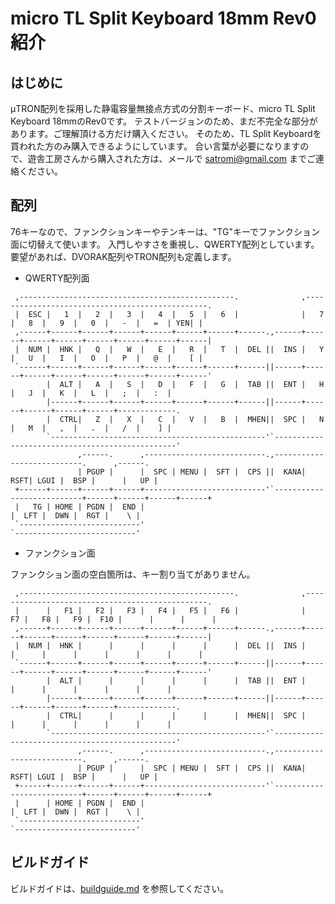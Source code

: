 # micro TL Split Keyboard 18mm Rev0紹介

## はじめに
μTRON配列を採用した静電容量無接点方式の分割キーボード、micro TL Split Keyboard 18mmのRev0です。
テストバージョンのため、まだ不完全な部分があります。ご理解頂ける方だけ購入ください。
そのため、TL Split Keyboardを買われた方のみ購入できるようにしています。
合い言葉が必要になりますので、遊舎工房さんから購入された方は、メールで satromi@gmail.com までご連絡ください。

## 配列
76キーなので、ファンクションキーやテンキーは、"TG"キーでファンクション面に切替えて使います。
入門しやすさを重視し、QWERTY配列としています。要望があれば、DVORAK配列やTRON配列も定義します。
- QWERTY配列面

~~~
 ,------------------------------------------------.              ,------------------------------------------------.
 |  ESC |   1  |   2  |   3  |   4  |   5  |   6  |              |   7  |   8  |   9  |   0  |   -  |   =  | YEN| |
 ,------+------+------+------+------+------+------+------.,------+------+------+------+------+------+------+------|
 |  NUM |  HNK |   Q  |   W  |   E  |   R  |   T  |  DEL ||  INS |   Y  |   U  |   I  |   O  |   P  |   @  |    [ |
 `------+------+------+------+------+------+------+------||------+------+------+------+------+------+------+------'
        |  ALT |   A  |   S  |   D  |   F  |   G  |  TAB ||  ENT |   H  |   J  |   K  |   L  |   ;  |   :  |
        |------+------+------+------+------+------+------||------+------+------+------+------+-------------.
        |  CTRL|   Z  |   X  |   C  |   V  |   B  |  MHEN||  SPC |   N  |   M  |   ,  |   .  |   /  |    ] |
        `------------------------------------------------'`------------------------------------------------'
               ,------.      ,---------------------------.,---------------------------.      ,------.
               | PGUP |      |  SPC | MENU |  SFT |  CPS ||  KANA|  RSFT| LGUI |  BSP |      |   UP |
 +------+------+------+------+---------------------------'`---------------------------+------+------+------+------+
 |   TG | HOME | PGDN |  END |                                                        |  LFT |  DWN |  RGT |    \ |
 `---------------------------'                                                        `---------------------------'
~~~

- ファンクション面

ファンクション面の空白箇所は、キー割り当てがありません。

~~~
 ,------------------------------------------------.              ,------------------------------------------------.
 |      |   F1 |   F2 |   F3 |   F4 |   F5 |   F6 |              |   F7 |   F8 |   F9 |  F10 |      |      |      |
 ,------+------+------+------+------+------+------+------.,------+------+------+------+------+------+------+------|
 |  NUM |  HNK |      |      |      |      |      |  DEL ||  INS |      |      |      |      |      |      |      |
 `------+------+------+------+------+------+------+------||------+------+------+------+------+------+------+------'
        |  ALT |      |      |      |      |      |  TAB ||  ENT |      |      |      |      |      |      |
        |------+------+------+------+------+------+------||------+------+------+------+------+-------------.
        |  CTRL|      |      |      |      |      |  MHEN||  SPC |      |      |      |      |      |      |
        `------------------------------------------------'`------------------------------------------------'
               ,------.      ,---------------------------.,---------------------------.      ,------.
               | PGUP |      |  SPC | MENU |  SFT |  CPS ||  KANA|  RSFT| LGUI |  BSP |      |   UP |
 +------+------+------+------+---------------------------'`---------------------------+------+------+------+------+
 |      | HOME | PGDN |  END |                                                        |  LFT |  DWN |  RGT |    \ |
 `---------------------------'                                                        `---------------------------'
~~~

## ビルドガイド
ビルドガイドは、[buildguide.md](https://github.com/satromi/tlsplit16_rev1/blob/master/buildguide.md) を参照してください。
